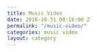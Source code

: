 ```yaml
---
title: Music Video
date: 2016-10-31 00:16:00 Z
permalink: "/music-video/"
categories: music video
layout: category
---
```



